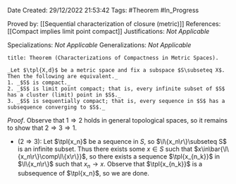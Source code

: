 <div class="topSpace"></div>

Date Created: 29/12/2022 21:53:42
Tags: #Theorem #In_Progress

Proved by: [[Sequential characterization of closure (metric)]]
References: [[Compact implies limit point compact]]
Justifications: _Not Applicable_

Specializations: _Not Applicable_
Generalizations: _Not Applicable_

``` ad-Theorem
title: Theorem (Characterizations of Compactness in Metric Spaces).

_Let $\tpl{X,d}$ be a metric space and fix a subspace $S\subseteq X$. Then the following are equivalent._
1. _$S$ is compact._
2. _$S$ is limit point compact; that is, every infinite subset of $S$ has a cluster (limit) point in $S$._
3. _$S$ is sequentially compact; that is, every sequence in $S$ has a subsequence converging to $S$._

```

_Proof_. Observe that $1\Rightarrow2$ holds in general topological spaces, so it remains to show that $2\Rightarrow3\Rightarrow1$.
* ($2\Rightarrow3$): Let $\tpl{x_n}$ be a sequence in $S$, so $\l\{x_n\r\}\subseteq S$ is an infinite subset. Thus there exists some $x\in S$ such that $x\in\bar{\l\{x_n\r\}\comp\l\{x\r\}}$, so there exists a sequence $\tpl{x_{n_k}}$ in $\l\{x_n\r\}$ such that $x_n\to x$. Observe that $\tpl{x_{n_k}}$ is a subsequence of $\tpl{x_n}$, so we are done.
